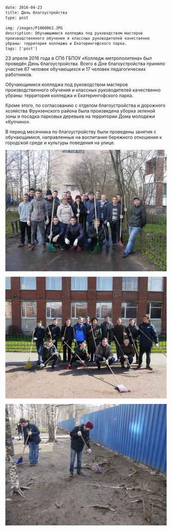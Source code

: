 ```
date: 2016-04-23
title: День благоустройства
type: post

img: /images/P1060063.JPG
description: Обучающимися колледжа под руководством мастеров производственного обучения и классных руководителей качественно убраны: территория колледжа и Екатерингофского парка.
tags: ['post']
```

23 апреля 2016 года в СПб ГБПОУ «Колледж метрополитена» был проведён День благоустройства. Всего в Дне благоустройства приняло участие 67 человек обучающихся и 17 человек педагогических работников.

Обучающимися колледжа под руководством мастеров производственного обучения и классных руководителей качественно убраны: территория колледжа и Екатерингофского парка.

Кроме этого, по согласованию с отделом благоустройства и дорожного хозяйства Фрунзенского района была произведена уборка зеленой зоны и посадка парковых деревьев на территории Дома молодежи «Купчино».

В период месячника по благоустройству были проведены занятия с обучающимися, направленные на воспитание бережного отношения к городской среде и культуры поведения на улице.

![](/images/P1060063.JPG)

![](/images/P1060067.JPG)

![](/images/P1060029.JPG)
